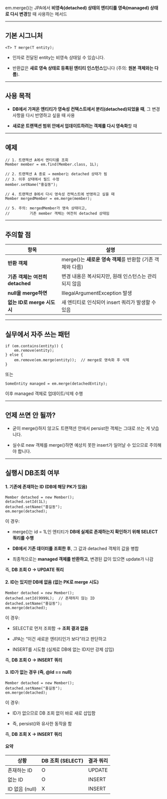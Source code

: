 em.merge()는 JPA에서 **비영속(detached) 상태의 엔티티를 영속(managed) 상태로 다시 변경**할 때 사용하는 메서드

---

## **기본 시그니처**

```
<T> T merge(T entity);
```

- 인자로 전달된 entity는 비영속 상태일 수 있습니다.
    
- 반환값은 **새로 영속 상태로 등록된 엔티티 인스턴스**입니다 (주의: **원본 객체와는 다름**).
    

---

## **사용 목적**

- **DB에서 가져온 엔티티가 영속성 컨텍스트에서 분리(detached)되었을 때**, 그 변경사항을 다시 반영하고 싶을 때 사용
    
- **새로운 트랜잭션 범위 안에서 업데이트하려는 객체를 다시 영속화**할 때
    

---

## **예제**

```
// 1. 트랜잭션 A에서 엔티티를 조회
Member member = em.find(Member.class, 1L);

// 2. 트랜잭션 A 종료 → member는 detached 상태가 됨
// 3. 이후 상태에서 필드 수정
member.setName("홍길동");

// 4. 트랜잭션 B에서 다시 영속성 컨텍스트에 반영하고 싶을 때
Member mergedMember = em.merge(member);

// 5. 주의: mergedMember가 영속 상태이고,
//         기존 member 객체는 여전히 detached 상태임
```

---

## **주의할 점**

|**항목**|**설명**|
|---|---|
|**반환 객체**|merge()는 **새로운 영속 객체**를 반환함 (기존 객체와 다름)|
|**기존 객체는 여전히 detached**|변경 내용은 복사되지만, 원래 인스턴스는 관리되지 않음|
|**null을 merge하면**|IllegalArgumentException 발생|
|**없는 ID로 merge 시도 시**|새 엔티티로 인식되어 insert 쿼리가 발생할 수 있음|

---

## **실무에서 자주 쓰는 패턴**

```
if (em.contains(entity)) {
    em.remove(entity);
} else {
    em.remove(em.merge(entity));  // merge로 영속화 후 삭제
}
```

또는

```
SomeEntity managed = em.merge(detachedEntity);
```

이후 managed 객체로 업데이트/삭제 수행

---

## **언제 쓰면 안 될까?**

- 굳이 merge()하지 않고도 트랜잭션 안에서 persist한 객체는 그대로 쓰는 게 낫습니다.
    
- 실수로 new 객체를 merge()하면 예상치 못한 insert가 일어날 수 있으므로 주의해야 합니다.

---

## 실행시 DB조회 여부

#### **1. 기존에 존재하는 ID (DB에 해당 PK가 있음)**

```
Member detached = new Member();
detached.setId(1L);
detached.setName("홍길동");
em.merge(detached);
```

이 경우:

- merge()는 id = 1L인 엔티티가 **DB에 실제로 존재하는지 확인하기 위해 SELECT 쿼리를 수행**
    
- **DB에서 기존 데이터를 조회한 후**, 그 값과 detached 객체의 값을 병합
    
- 최종적으로는 **managed 객체를 반환하고**, 변경된 값이 있으면 update가 나감
    

즉, **DB 조회 O → UPDATE 쿼리**

#### **2. ID는 있지만 DB에 없음 (없는 PK로 merge 시도)**

```
Member detached = new Member();
detached.setId(9999L);  // 존재하지 않는 ID
detached.setName("홍길동");
em.merge(detached);
```

이 경우:

- SELECT로 먼저 조회함 → **조회 결과 없음**
    
- JPA는 “이건 새로운 엔티티인가 보다”라고 판단하고
    
- INSERT를 시도함 (실제로 DB에 없는 ID지만 강제 삽입)
    

  

즉, **DB 조회 O → INSERT 쿼리**

#### **3. ID가 없는 경우 (즉,** **@Id == null)**

```
Member detached = new Member();
detached.setName("홍길동");
em.merge(detached);
```

이 경우:

- ID가 없으므로 DB 조회 없이 바로 새로 삽입함
    
- 즉, persist()와 유사한 동작을 함
    

  

즉, **DB 조회 X → INSERT 쿼리**
#### **요약**

| **상황**       | **DB 조회 (SELECT)** | **결과 쿼리** |
| ------------ | ------------------ | --------- |
| 존재하는 ID      | O                  | UPDATE    |
| 없는 ID        | O                  | INSERT    |
| ID 없음 (null) | X                  | INSERT    |
